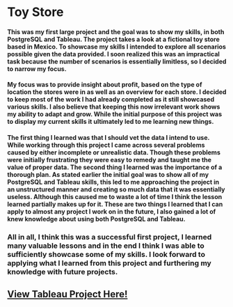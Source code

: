 # Toy Store
#### 	This was my first large project and the goal was to show my skills, in both PostgreSQL and Tableau. The project takes a look at a fictional toy store based in Mexico. To showcase my skills I intended to explore all scenarios possible given the data provided. I soon realized this was an impractical task because the number of scenarios is essentially limitless, so I decided to narrow my focus. 
#### 	My focus was to provide insight about profit, based on the type of location the stores were in as well as an overview for each store. I decided to keep most of the work I had already completed as it still showcased various skills. I also believe that keeping this now irrelevant work shows my ability to adapt and grow. While the initial purpose of this project was to display my current skills it ultimately led to me learning new things.
####  	The first thing I learned was that I should vet the data I intend to use. While working through this project I came across several problems caused by either incomplete or unrealistic data. Though these problems were initially frustrating they were easy to remedy and taught me the value of proper data. The second thing I learned was the importance of a thorough plan. As stated earlier the initial goal was to show all of my PostgreSQL and Tableau skills, this led to me approaching the project in an unstructured manner and creating so much data that it was essentially useless. Although this caused me to waste a lot of time I think the lesson learned partially makes up for it. These are two things I learned that I can apply to almost any project I work on in the future, I also gained a lot of knew knowledge about using both PostgreSQL and Tableau.
###	 All in all, I think this was a successful first project, I learned many valuable lessons and in the end I think I was able to sufficiently showcase some of my skills. I look forward to applying what I learned from this project and furthering my knowledge with future projects. 
## <a href="https://public.tableau.com/app/profile/tyrell.roberts/viz/ToyStore_16553383506020/StoresOverview"> View Tableau Project Here!</a> 
